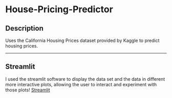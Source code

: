 # House-Pricing-Predictor

## Description
Uses the California Housing Prices dataset provided by Kaggle to predict housing prices.

---

## Streamlit
I used the streamlit software to display the data set and the data in different more interactive plots, allowing the user to interact and experiment with those plots! [Streamlit](https://housing-pricing-data.streamlit.app/) 

